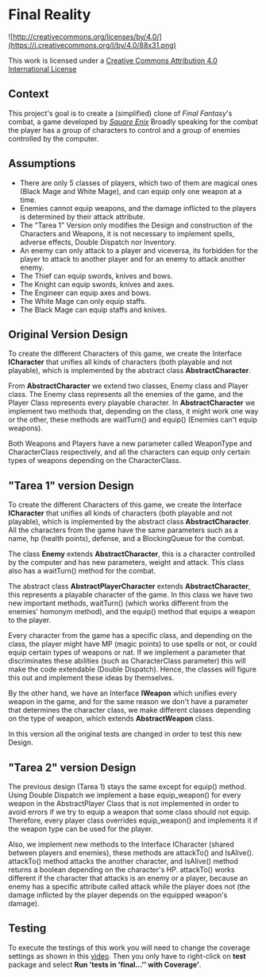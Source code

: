 Final Reality
=============

![http://creativecommons.org/licenses/by/4.0/](https://i.creativecommons.org/l/by/4.0/88x31.png)

This work is licensed under a 
[Creative Commons Attribution 4.0 International License](http://creativecommons.org/licenses/by/4.0/)

Context
-------

This project's goal is to create a (simplified) clone of _Final Fantasy_'s combat, 
a game developed by [_Square Enix_](https://www.square-enix.com)
Broadly speaking for the combat the player has a group of characters to control and 
a group of enemies controlled by the computer.

Assumptions
---
- There are only 5 classes of players, which two of them are magical ones (Black Mage and
White Mage), and can equip only one weapon at a time. 
- Enemies cannot equip weapons, and the damage inflicted to the players is determined
by their attack attribute.
- The "Tarea 1" Version only modifies the Design and construction of the Characters and
Weapons, it is not necessary to implement spells, adverse effects, Double Dispatch nor 
Inventory.
- An enemy can only attack to a player and viceversa, its forbidden for the player to attack
to another player and for an enemy to attack another enemy.
- The Thief can equip swords, knives and bows.
- The Knight can equip swords, knives and axes.
- The Engineer can equip axes and bows.
- The White Mage can only equip staffs.
- The Black Mage can equip staffs and knives.



Original Version Design
---
To create the different Characters of this game, we create the Interface **ICharacter** 
that unifies all kinds of characters (both playable and not playable), which is 
implemented by the abstract class **AbstractCharacter**.

From **AbstractCharacter** we extend two classes, Enemy class and Player class. The Enemy
class represents all the enemies of the game, and the Player Class represents every 
playable character. In **AbstractCharacter** we implement two methods that, depending 
on the class, it might work one way or the other, these methods are waitTurn() and
equip() (Enemies can't equip weapons).

Both Weapons and Players have a new parameter called WeaponType and CharacterClass 
respectively, and all the characters can equip only certain types of weapons depending
on the CharacterClass.
 
"Tarea 1" version Design
---

To create the different Characters of this game, we create the Interface **ICharacter** 
that unifies all kinds of characters (both playable and not playable), which is 
implemented by the abstract class **AbstractCharacter**. All the characters from the 
game have the same parameters such as a name, hp (health points), defense, and a 
BlockingQueue for the combat.

The class **Enemy** extends **AbstractCharacter**, this is a character controlled by
the computer and has new parameters, weight and attack. This class also has a waitTurn()
method for the combat.

The abstract class **AbstractPlayerCharacter** extends **AbstractCharacter**, this 
represents a playable character of the game. In this class we have two new important 
methods, waitTurn() (which works different from the enemies' homonym method), and the
equip() method that equips a weapon to the player.

Every character from the game has a specific class, and depending on the class, the 
player might have MP (magic points) to use spells or not, or could equip certain
types of weapons or nat. If we implement a parameter that discriminates these 
abilities (such as CharacterClass parameter) this will make the code extendable (Double
Dispatch). Hence, the classes will figure this out and implement these ideas by themselves.

By the other hand, we have an Interface **IWeapon** which unifies every weapon in the 
game, and for the same reason we don't have a parameter that determines the character 
class, we make different classes depending on the type of weapon, which extends 
**AbstractWeapon** class.

In this version all the original tests are changed in order to test this new Design.

"Tarea 2" version Design
---
The previous design (Tarea 1) stays the same except for equip() method. Using Double
Dispatch we implement a base equip_weapon() for every weapon in the AbstractPlayer Class
that is not implemented in order to avoid errors if we try to equip a weapon that some 
class should not equip. Therefore, every player class overrides equip_weapon() and 
implements it if the weapon type can be used for the player.  

Also, we implement new methods to the Interface ICharacter (shared between players and 
enemies), these methods are attackTo() and IsAlive(). attackTo() method attacks the 
another character, and IsAlive() method returns a boolean depending on the character's HP.
attackTo() works different if the character that attacks is an enemy or a player, because an
enemy has a specific attribute called attack while the player does not (the damage inflicted
by the player depends on the equipped weapon's damage).


Testing
---
To execute the testings of this work you will need to change the coverage settings as
shown in this [video](https://www.youtube.com/watch?v=VVxERw4cpOY&list=PLUt1A-R2OH5788r_u0y9XeuUVx6thIVkI&index=3).
Then you only have to right-click on **test** package and select **Run 'tests in 
'final...'' with Coverage'**.
